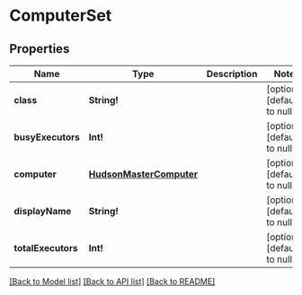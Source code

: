 # ComputerSet

## Properties
Name | Type | Description | Notes
------------ | ------------- | ------------- | -------------
**class** | **String!** |  | [optional] [default to null]
**busyExecutors** | **Int!** |  | [optional] [default to null]
**computer** | [**HudsonMasterComputer**](HudsonMasterComputer.md) |  | [optional] [default to null]
**displayName** | **String!** |  | [optional] [default to null]
**totalExecutors** | **Int!** |  | [optional] [default to null]

[[Back to Model list]](../README.md#documentation-for-models) [[Back to API list]](../README.md#documentation-for-api-endpoints) [[Back to README]](../README.md)


